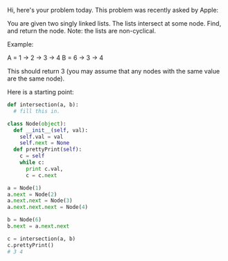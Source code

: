 Hi, here's your problem today. This problem was recently asked by Apple:

You are given two singly linked lists. The lists intersect at some node. Find, and return the node. Note: the lists are non-cyclical.

Example:

A = 1 -> 2 -> 3 -> 4
B = 6 -> 3 -> 4

This should return 3 (you may assume that any nodes with the same value are the same node).

Here is a starting point:

```python
def intersection(a, b):
  # fill this in.

class Node(object):
  def __init__(self, val):
    self.val = val
    self.next = None
  def prettyPrint(self):
    c = self
    while c:
      print c.val,
      c = c.next

a = Node(1)
a.next = Node(2)
a.next.next = Node(3)
a.next.next.next = Node(4)

b = Node(6)
b.next = a.next.next

c = intersection(a, b)
c.prettyPrint()
# 3 4
```


